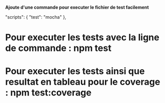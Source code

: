 **Ajoute d'une commande pour executer le fichier de test facilement**

"scripts": {
    "test": "mocha"
  },

  # Pour executer les tests avec la ligne de commande : npm test

  # Pour executer les tests ainsi que resultat en tableau pour le coverage : npm test:coverage